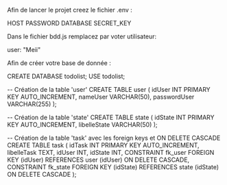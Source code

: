 Afin de lancer le projet creez le fichier .env :

HOST
PASSWORD
DATABASE
SECRET_KEY

Dans le fichier bdd.js remplacez par voter utilisateur:

user: "Meii"

Afin de créer votre base de donnée :

CREATE DATABASE todolist;
USE todolist;

-- Création de la table 'user'
CREATE TABLE user (
    idUser INT PRIMARY KEY AUTO_INCREMENT,
    nameUser VARCHAR(50),
    passwordUser VARCHAR(255)
);

-- Création de la table 'state'
CREATE TABLE state (
    idState INT PRIMARY KEY AUTO_INCREMENT,
    libelleState VARCHAR(50)
);

-- Création de la table 'task' avec les foreign keys et ON DELETE CASCADE
CREATE TABLE task (
    idTask INT PRIMARY KEY AUTO_INCREMENT,
    libelleTask TEXT,
    idUser INT,
    idState INT,
    CONSTRAINT fk_user FOREIGN KEY (idUser) REFERENCES user (idUser) ON DELETE CASCADE,
    CONSTRAINT fk_state FOREIGN KEY (idState) REFERENCES state (idState) ON DELETE CASCADE
);
